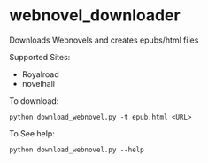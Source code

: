 # webnovel_downloader
Downloads Webnovels and creates epubs/html files

Supported Sites:

* Royalroad
* novelhall

To download:

    python download_webnovel.py -t epub,html <URL>

To See help:

    python download_webnovel.py --help
